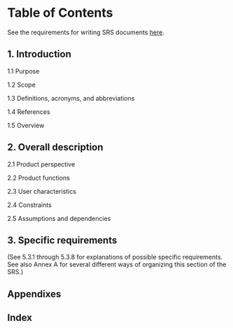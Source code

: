 Table of Contents
==================

See the requirements for writing SRS documents [here](http://www.math.uaa.alaska.edu/~afkjm/cs401/IEEE830.pdf).

## 1. Introduction  

  1.1 Purpose

  1.2 Scope

  1.3 Definitions, acronyms, and abbreviations

  1.4 References  

  1.5 Overview


## 2. Overall description

  2.1 Product perspective  

  2.2 Product functions   

  2.3 User characteristics  

  2.4 Constraints  

  2.5 Assumptions and dependencies


## 3. Specific requirements

(See 5.3.1 through 5.3.8 for explanations of possible
specific requirements. See also Annex A for several different ways of organizing
this section of the SRS.)

## Appendixes


## Index
